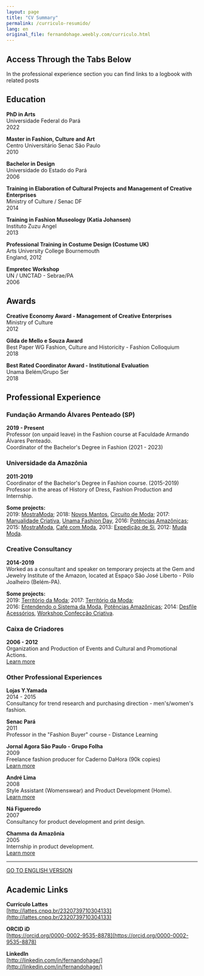 ```yaml
---
layout: page
title: "CV Summary"
permalink: /curriculo-resumido/
lang: en
original_file: fernandohage.weebly.com/curriculo.html
---
```


## Access Through the Tabs Below
In the professional experience section you can find links to a logbook with related posts

## Education

**PhD in Arts**  
Universidade Federal do Pará  
2022

**Master in Fashion, Culture and Art**  
Centro Universitário Senac São Paulo  
2010

**Bachelor in Design**  
Universidade do Estado do Pará  
2006

**Training in Elaboration of Cultural Projects and Management of Creative Enterprises**  
Ministry of Culture / Senac DF  
2014

**Training in Fashion Museology (Katia Johansen)**  
Instituto Zuzu Angel  
2013

**Professional Training in Costume Design (Costume UK)**  
Arts University College Bournemouth  
England, 2012

**Empretec Workshop**  
UN / UNCTAD - Sebrae/PA  
2006

## Awards

**Creative Economy Award - Management of Creative Enterprises**  
Ministry of Culture  
2012

**Gilda de Mello e Souza Award**  
Best Paper WG Fashion, Culture and Historicity - Fashion Colloquium  
2018

**Best Rated Coordinator Award - Institutional Evaluation**  
Unama Belém/Grupo Ser  
2018

## Professional Experience

### Fundação Armando Álvares Penteado (SP)
**2019 - Present**  
Professor (on unpaid leave) in the Fashion course at Faculdade Armando Álvares Penteado.  
Coordinator of the Bachelor's Degree in Fashion (2021 - 2023)

### Universidade da Amazônia
**2011-2019**  
Coordinator of the Bachelor's Degree in Fashion course. (2015-2019)  
Professor in the areas of History of Dress, Fashion Production and Internship.

**Some projects:**  
2019: [MostraModa](blog-clipping/mostramoda-unama-2019.html); 2018: [Novos Mantos](blog-clipping/concurso-novos-mantos-2018-customizando-a-fe.html), [Circuito de Moda](blog-clipping/circuito-de-moda-parque-shopping.html); 2017: [Manualidade Criativa](blog-clipping/exposicao-manualidade-criativa.html), [Unama Fashion Day](blog-clipping/unama-fashion-day.html), 2016: [Potências Amazônicas](blog-clipping/resultados-de-consultoria-criativa-em-exposicao-no-polo-joalheiro.html); 2015: [MostraModa](blog-clipping/mostramoda-2015.html), [Café com Moda](blog-clipping/cafe-com-moda-marcas-que-inspiram.html), 2013: [Expedição de Si](blog-clipping/workshopdesfileexposicao-expedicao-em-si.html), 2012: [Muda Moda](blog-clipping/desfile-mudamoda-no-parque-shopping-belem.html).

### Creative Consultancy
**2014-2019**  
Worked as a consultant and speaker on temporary projects at the Gem and Jewelry Institute of the Amazon, located at Espaço São José Liberto - Pólo Joalheiro (Belém-PA).

**Some projects:**  
2019: [Território da Moda](blog-clipping/territorio-da-moda-2019.html); 2017: [Território da Moda](blog-clipping/consultoria-criativa-territorio-da-moda-esjligama.html);  
2016: [Entendendo o Sistema da Moda](blog-clipping/curso-entendendo-o-sistema-da-moda.html), [Potências Amazônicas](blog-clipping/resultados-de-consultoria-criativa-em-exposicao-no-polo-joalheiro.html); 2014: [Desfile Acessórios](blog-clipping/desfile-colecao-de-acessorios-2014.html), [Workshop Confecção Criativa](blog-clipping/palestra-e-workshop-de-confeccao-criativa.html).

### Caixa de Criadores
**2006 - 2012**  
Organization and Production of Events and Cultural and Promotional Actions.  
[Learn more](caixa-de-criadores.html)

### Other Professional Experiences

**Lojas Y.Yamada**  
2014 - 2015  
Consultancy for trend research and purchasing direction - men's/women's fashion.

**Senac Pará**  
2011  
Professor in the "Fashion Buyer" course - Distance Learning

**Jornal Agora São Paulo - Grupo Folha**  
2009  
Freelance fashion producer for Caderno DaHora (90k copies)  
[Learn more](blog-clipping/producao-de-moda-jornal-agora-sao-paulo.html)

**André Lima**  
2008  
Style Assistant (Womenswear) and Product Development (Home).  
[Learn more](blog-clipping/projetos-andre-lima.html)

**Ná Figueredo**  
2007  
Consultancy for product development and print design.

**Chamma da Amazônia**  
2005  
Internship in product development.  
[Learn more](blog-clipping/projetos-especiais-chamma-da-amazonia.html)

---

[GO TO ENGLISH VERSION](en-cv-summary.html)

## Academic Links

**Currículo Lattes**  
[http://lattes.cnpq.br/2320739710304133](http://lattes.cnpq.br/2320739710304133)

**ORCID iD**  
[https://orcid.org/0000-0002-9535-8878](https://orcid.org/0000-0002-9535-8878)

**LinkedIn**  
[http://linkedin.com/in/fernandohage/](http://linkedin.com/in/fernandohage/)

